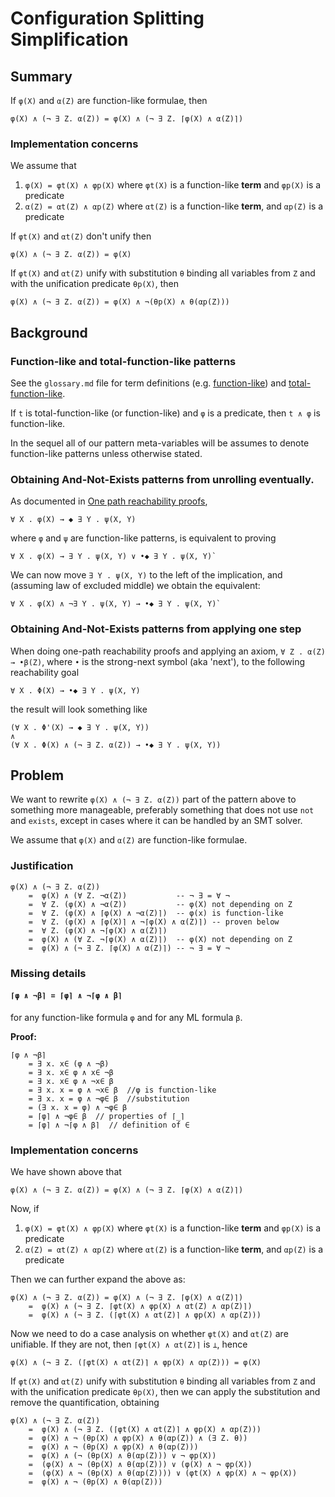 Configuration Splitting Simplification
======================================

Summary
-------

If `φ(X)` and `α(Z)` are function-like formulae, then

```
φ(X) ∧ (¬ ∃ Z. α(Z)) = φ(X) ∧ (¬ ∃ Z. ⌈φ(X) ∧ α(Z)⌉)
```

### Implementation concerns

We assume that
1. `φ(X) = φt(X) ∧ φp(X)` where `φt(X)` is a function-like __term__
   and `φp(X)` is a predicate
1. `α(Z) = αt(Z) ∧ αp(Z)` where `αt(Z)` is a function-like __term__,
   and `αp(Z)` is a predicate
 
If `φt(X)` and `αt(Z)` don't unify then 

```
φ(X) ∧ (¬ ∃ Z. α(Z)) = φ(X)
```

If `φt(X)` and `αt(Z)` unify with substitution `θ` binding all variables from `Z`
and with the unification predicate `θp(X)`, then

```
φ(X) ∧ (¬ ∃ Z. α(Z)) = φ(X) ∧ ¬(θp(X) ∧ θ(αp(Z)))
```

Background
----------

### Function-like and total-function-like patterns

See the `glossary.md` file for term definitions (e.g.
[function-like](glossary.md#functionlike)) and
[total-function-like](glossary.md#total-function-like).

If `t` is total-function-like (or function-like) and `φ` is a predicate,
then `t ∧ φ` is function-like.

In the sequel all of our pattern meta-variables will be assumes to denote
function-like patterns unless otherwise stated.

### Obtaining And-Not-Exists patterns from unrolling eventually.

As documented in [One path reachability proofs](2018-11-08-One-Path-Reachability-Proofs.md),
```
∀ X . φ(X) → ◆ ∃ Y . ψ(X, Y)
```
where `φ` and `ψ` are function-like patterns, is equivalent to proving
```
∀ X . φ(X) → ∃ Y . ψ(X, Y) ∨ •◆ ∃ Y . ψ(X, Y)`
```

We can now move `∃ Y . ψ(X, Y)` to the left of the implication,
and (assuming law of excluded middle) we obtain the equivalent:
```
∀ X . φ(X) ∧ ¬∃ Y . ψ(X, Y) → •◆ ∃ Y . ψ(X, Y)`
```

### Obtaining And-Not-Exists patterns from applying one step

When doing one-path reachability proofs and applying an axiom,
`∀ Z . α(Z) → •β(Z)`, where `•` is the strong-next symbol (aka 'next'),
to the following reachability goal
```
∀ X . Φ(X) → •◆ ∃ Y . ψ(X, Y)
```
the result will look something like
```
(∀ X . Φ'(X) → ◆ ∃ Y . ψ(X, Y))
∧
(∀ X . Φ(X) ∧ (¬ ∃ Z. α(Z)) → •◆ ∃ Y . ψ(X, Y))
```

Problem
-------

We want to rewrite `φ(X) ∧ (¬ ∃ Z. α(Z))` part of the pattern above
to something more manageable, preferably something that does not use `not`
and `exists`, except in cases where it can be handled by an SMT solver.

We assume that `φ(X)` and `α(Z)` are function-like formulae.

### Justification

```
φ(X) ∧ (¬ ∃ Z. α(Z))
    =  φ(X) ∧ (∀ Z. ¬α(Z))           -- ¬ ∃ = ∀ ¬
    =  ∀ Z. (φ(X) ∧ ¬α(Z))           -- φ(X) not depending on Z
    =  ∀ Z. (φ(X) ∧ ⌈φ(X) ∧ ¬α(Z)⌉)  -- φ(x) is function-like
    =  ∀ Z. (φ(X) ∧ ⌈φ(X)⌉ ∧ ¬⌈φ(X) ∧ α(Z)⌉) -- proven below
    =  ∀ Z. (φ(X) ∧ ¬⌈φ(X) ∧ α(Z)⌉)
    =  φ(X) ∧ (∀ Z. ¬⌈φ(X) ∧ α(Z)⌉)  -- φ(X) not depending on Z
    =  φ(X) ∧ (¬ ∃ Z. ⌈φ(X) ∧ α(Z)⌉) -- ¬ ∃ = ∀ ¬
```


### Missing details


#### `⌈φ ∧ ¬β⌉ = ⌈φ⌉ ∧ ¬⌈φ ∧ β⌉`

for any function-like formula `φ` and for any ML formula `β`.

__Proof:__
```
⌈φ ∧ ¬β⌉
    = ∃ x. x∈ (φ ∧ ¬β)
    = ∃ x. x∈ φ ∧ x∈ ¬β
    = ∃ x. x∈ φ ∧ ¬x∈ β 
    = ∃ x. x = φ ∧ ¬x∈ β  //φ is function-like
    = ∃ x. x = φ ∧ ¬φ∈ β  //substitution
    = (∃ x. x = φ) ∧ ¬φ∈ β
    = ⌈φ⌉ ∧ ¬φ∈ β  // properties of ⌈_⌉
    = ⌈φ⌉ ∧ ¬⌈φ ∧ β⌉  // definition of ∈ 
```


### Implementation concerns

We have shown above that

```
φ(X) ∧ (¬ ∃ Z. α(Z)) = φ(X) ∧ (¬ ∃ Z. ⌈φ(X) ∧ α(Z)⌉)
```

Now, if
1. `φ(X) = φt(X) ∧ φp(X)` where `φt(X)` is a function-like __term__
   and `φp(X)` is a predicate
1. `α(Z) = αt(Z) ∧ αp(Z)` where `αt(Z)` is a function-like __term__,
   and `αp(Z)` is a predicate
 
Then we can further expand the above as:
```
φ(X) ∧ (¬ ∃ Z. α(Z)) = φ(X) ∧ (¬ ∃ Z. ⌈φ(X) ∧ α(Z)⌉)
    =  φ(X) ∧ (¬ ∃ Z. ⌈φt(X) ∧ φp(X) ∧ αt(Z) ∧ αp(Z)⌉)
    =  φ(X) ∧ (¬ ∃ Z. (⌈φt(X) ∧ αt(Z)⌉ ∧ φp(X) ∧ αp(Z)))
```

Now we need to do a case analysis on whether `φt(X)` and `αt(Z)` are unifiable.
If they are not, then `⌈φt(X) ∧ αt(Z)⌉` is `⊥`, hence 

```
φ(X) ∧ (¬ ∃ Z. (⌈φt(X) ∧ αt(Z)⌉ ∧ φp(X) ∧ αp(Z))) = φ(X)
```

If `φt(X)` and `αt(Z)` unify with substitution `θ` binding all variables from `Z`
and with the unification predicate `θp(X)`, then we can apply the substitution
and remove the quantification, obtaining

```
φ(X) ∧ (¬ ∃ Z. α(Z))
    =  φ(X) ∧ (¬ ∃ Z. (⌈φt(X) ∧ αt(Z)⌉ ∧ φp(X) ∧ αp(Z)))
    =  φ(X) ∧ ¬ (θp(X) ∧ φp(X) ∧ θ(αp(Z)) ∧ (∃ Z. θ))
    =  φ(X) ∧ ¬ (θp(X) ∧ φp(X) ∧ θ(αp(Z)))
    =  φ(X) ∧ (¬ (θp(X) ∧ θ(αp(Z))) ∨ ¬ φp(X))
    =  (φ(X) ∧ ¬ (θp(X) ∧ θ(αp(Z))) ∨ (φ(X) ∧ ¬ φp(X))
    =  (φ(X) ∧ ¬ (θp(X) ∧ θ(αp(Z)))) ∨ (φt(X) ∧ φp(X) ∧ ¬ φp(X))
    =  φ(X) ∧ ¬ (θp(X) ∧ θ(αp(Z)))
```
